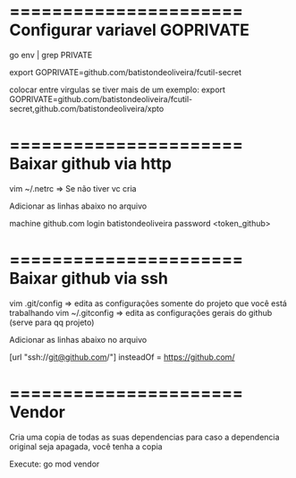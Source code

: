 ======================
Configurar variavel GOPRIVATE
======================
go env | grep PRIVATE

export GOPRIVATE=github.com/batistondeoliveira/fcutil-secret

colocar entre virgulas se tiver mais de um
exemplo:
export GOPRIVATE=github.com/batistondeoliveira/fcutil-secret,github.com/batistondeoliveira/xpto

======================
Baixar github via http
======================
vim ~/.netrc => Se não tiver vc cria

Adicionar as linhas abaixo no arquivo

machine github.com
login batistondeoliveira
password <token_github>

======================
Baixar github via ssh
======================
vim .git/config => edita as configurações somente do projeto que você está trabalhando
vim ~/.gitconfig => edita as configurações gerais do github (serve para qq projeto)

Adicionar as linhas abaixo no arquivo

[url "ssh://git@github.com/"]
  insteadOf = https://github.com/

======================
Vendor
======================
Cria uma copia de todas as suas dependencias para caso a dependencia original seja apagada, você tenha a copia

Execute:
go mod vendor